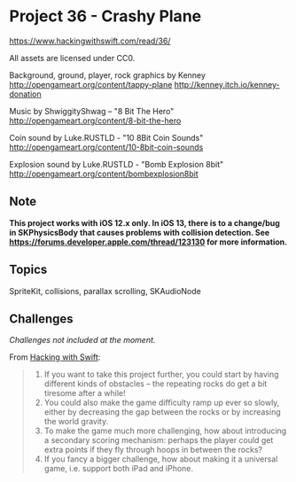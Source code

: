 # Project 36 - Crashy Plane

https://www.hackingwithswift.com/read/36/

All assets are licensed under CC0.

Background, ground, player, rock graphics by Kenney
	http://opengameart.org/content/tappy-plane
	http://kenney.itch.io/kenney-donation

Music by ShwiggityShwag – "8 Bit The Hero"
	http://opengameart.org/content/8-bit-the-hero

Coin sound by Luke.RUSTLD - "10 8Bit Coin Sounds"
	http://opengameart.org/content/10-8bit-coin-sounds

Explosion sound by Luke.RUSTLD - "Bomb Explosion 8bit"
	http://opengameart.org/content/bombexplosion8bit



## Note

**This project works with iOS 12.x only. In iOS 13, there is to a change/bug in SKPhysicsBody that causes problems with collision detection. See https://forums.developer.apple.com/thread/123130 for more information.**

## Topics

SpriteKit, collisions, parallax scrolling, SKAudioNode

## Challenges

*Challenges not included at the moment.*

From [Hacking with Swift](https://www.hackingwithswift.com/read/36/8/wrap-up):
>1. If you want to take this project further, you could start by having different kinds of obstacles – the repeating rocks do get a bit tiresome after a while!
>2. You could also make the game difficulty ramp up ever so slowly, either by decreasing the gap between the rocks or by increasing the world gravity.
>3. To make the game much more challenging, how about introducing a secondary scoring mechanism: perhaps the player could get extra points if they fly through hoops in between the rocks?
>4. If you fancy a bigger challenge, how about making it a universal game, i.e. support both iPad and iPhone.
